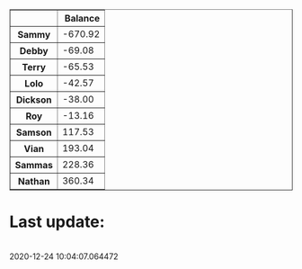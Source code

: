<table border="1" class="dataframe">
  <thead>
    <tr style="text-align: right;">
      <th></th>
      <th>Balance</th>
    </tr>
  </thead>
  <tbody>
    <tr>
      <th>Sammy</th>
      <td>-670.92</td>
    </tr>
    <tr>
      <th>Debby</th>
      <td>-69.08</td>
    </tr>
    <tr>
      <th>Terry</th>
      <td>-65.53</td>
    </tr>
    <tr>
      <th>Lolo</th>
      <td>-42.57</td>
    </tr>
    <tr>
      <th>Dickson</th>
      <td>-38.00</td>
    </tr>
    <tr>
      <th>Roy</th>
      <td>-13.16</td>
    </tr>
    <tr>
      <th>Samson</th>
      <td>117.53</td>
    </tr>
    <tr>
      <th>Vian</th>
      <td>193.04</td>
    </tr>
    <tr>
      <th>Sammas</th>
      <td>228.36</td>
    </tr>
    <tr>
      <th>Nathan</th>
      <td>360.34</td>
    </tr>
  </tbody>
</table><H1>Last update:</h1><br>2020-12-24 10:04:07.064472